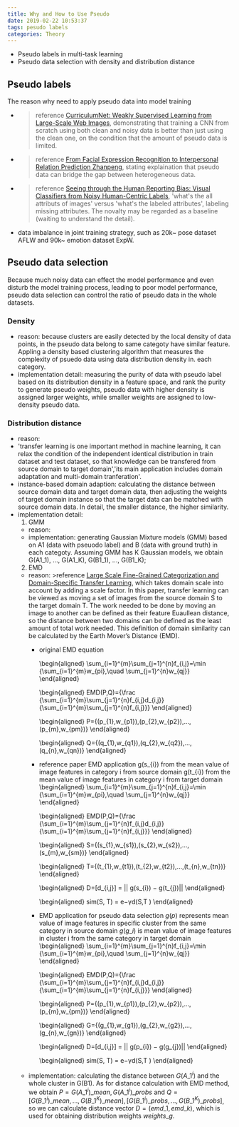 ```yaml
---
title: Why and How to Use Pseudo
date: 2019-02-22 10:53:37
tags: pesudo labels
categories: Theory
---
```



* Pseudo labels in multi-task learning
* Pseudo data selection with density and distribution distance

## Pseudo labels
The reason why need to apply pseudo data into model training 
* >reference [CurriculumNet: Weakly Supervised Learning from Large-Scale Web Images](http://openaccess.thecvf.com/content_ECCV_2018/papers/Sheng_Guo_CurriculumNet_Learning_from_ECCV_2018_paper.pdf), demonstrating that training a CNN from scratch using both clean and noisy data is better than just using the clean one, on the condition that the amount of pseudo data is limited.
* >reference [From Facial Expression Recognition to Interpersonal Relation Prediction Zhanpeng](https://arxiv.org/pdf/1609.06426.pdf), stating explaination that pseudo data can bridge the gap between heterogeneous data.
* >reference [Seeing through the Human Reporting Bias: Visual Classifiers from Noisy Human-Centric Labels](https://www.cv-foundation.org/openaccess/content_cvpr_2016/papers/Misra_Seeing_Through_the_CVPR_2016_paper.pdf), 'what's the all attributs of images' versus 'what's the labeled attributes', labeling missing attributes. The novalty may be regarded as a baseline (waiting to understand the detail).
* data imbalance in joint training strategy, such as 20k~ pose dataset AFLW and 90k~ emotion dataset ExpW.


## Pseudo data selection
Because much noisy data can effect the model performance and even disturb the model training process, leading to poor model performance, pseudo data selection can control the ratio of pseudo data in the whole datasets.

### Density
* reason: because clusters are easily detected by the local density of data points, in the pseudo data belong to same categoty have similar feature. Appling a density based clustering algorithm that measures the complexity of psuedo data using data distribution density in. each category.
* implementation detail: measuring the purity of data with pseudo label based on its distribution density in a feature space, and rank the purity to generate pseudo weights, pseudo data with higher density is assigned larger weights, while smaller weights are assigned to low-density pseudo data.

### Distribution distance
* reason: 
 * 'transfer learning is one important method in machine learning, it can relax the condition of the independent identical distribution in train dataset and test dataset, so that knowledge can be transfered from source domain to target domain','its main application includes domain adaptation and multi-domain tranferation'.
 * instance-based domain adaption: calculating the distance between source domain data and target domain data, then adjusting the weights of target domain instance so that the target data can be matched with source domain data. In detail, the smaller distance, the higher similarity.
* implementation detail: 
   1. GMM
     * reason:
     * implementation: generating Gaussian Mixture models (GMM) based on A1 (data with pseuodo label) and B (data with ground truth) in each categoty. Assuming GMM has K Gaussian models, we obtain G(A1_1), ..., G(A1_K), G(B1_1), ..., G(B1_K); 
   2. EMD
     * reason: >reference [Large Scale Fine-Grained Categorization and Domain-Specific Transfer Learning](http://openaccess.thecvf.com/content_cvpr_2018/papers/Cui_Large_Scale_Fine-Grained_CVPR_2018_paper.pdf),  which takes domain scale into account by adding a scale factor. In this paper, transfer learning can be viewed as moving a set of images from the source domain S to the target domain T. The work needed to be done by moving an image to another can be defined as their feature Euaullean distance, so the distance between two domains can be defined as the least amount of total work needed. This definition of domain similarity can be calculated by the Earth Mover’s Distance (EMD). 
       * original EMD equation

	     \begin{aligned}
		 \sum\_{i=1}^{m}\sum\_{j=1}^{n}f\_{i,j}=\min \{\sum\_{i=1}^{m}w\_{pi},\quad \sum\_{j=1}^{n}w\_{qj}\}
		 \end{aligned}

		 \begin{aligned}
		 EMD(P,Q)={\frac {\sum\_{i=1}^{m}\sum\_{j=1}^{n}f\_{i,j}d\_{i,j}}{\sum\_{i=1}^{m}\sum\_{j=1}^{n}f\_{i,j}}}
	     \end{aligned}

		 \begin{aligned}
		 P=\{(p\_{1},w\_{p1}),(p\_{2},w\_{p2}),...,(p\_{m},w\_{pm})\}
		 \end{aligned}

		 \begin{aligned}
		 Q=\{(q\_{1},w\_{q1}),(q\_{2},w\_{q2}),...,(q\_{n},w\_{qn})\}
		 \end{aligned}

	   * reference paper EMD application
		 g(s_{i}) from the mean value of image features in category i from source domain
		 g(t_{i}) from the mean value of image features in category i from target domain
		 \begin{aligned}
		 \sum\_{i=1}^{m}\sum\_{j=1}^{n}f\_{i,j}=\min \{\sum\_{i=1}^{m}w\_{pi},\quad \sum\_{j=1}^{n}w\_{qj}\}
		 \end{aligned}

		 \begin{aligned}
		 EMD(P,Q)={\frac {\sum\_{i=1}^{m}\sum\_{j=1}^{n}f\_{i,j}d\_{i,j}}{\sum\_{i=1}^{m}\sum\_{j=1}^{n}f\_{i,j}}}
	     \end{aligned}

		 \begin{aligned}
		 S=\{(s\_{1},w\_{s1}),(s\_{2},w\_{s2}),...,(s\_{m},w\_{sm})\}
		 \end{aligned}

		 \begin{aligned}
		 T=\{(t\_{1},w\_{t1}),(t\_{2},w\_{t2}),...,(t\_{n},w\_{tn})\}
		 \end{aligned}

		 \begin{aligned}
		 D=[d\_{i,j}] = || g(s\_{i}) − g(t\_{j})|| 
		 \end{aligned}

		 \begin{aligned}
		 sim(S, T) = e−γd(S,T )
		 \end{aligned}

	   * EMD application for pseudo data selection
	   	 $g(p)$ represents mean value of image features in specific cluster from the same category in source domain
	   	 $g(g\_{i})$ is mean value of image features in cluster i from the same category in target domain
	     \begin{aligned}
		 \sum\_{i=1}^{m}\sum\_{j=1}^{n}f\_{i,j}=\min \{\sum\_{i=1}^{m}w\_{pi},\quad \sum\_{j=1}^{n}w\_{qj}\}
		 \end{aligned}

		 \begin{aligned}
		 EMD(P,Q)={\frac {\sum\_{i=1}^{m}\sum\_{j=1}^{n}f\_{i,j}d\_{i,j}}{\sum\_{i=1}^{m}\sum\_{j=1}^{n}f\_{i,j}}}
	     \end{aligned}

		 \begin{aligned}
		 P=\{(p\_{1},w\_{p1}),(p\_{2},w\_{p2}),...,(p\_{m},w\_{pm})\}
		 \end{aligned}

		 \begin{aligned}
		 G=\{(g\_{1},w\_{g1}),(g\_{2},w\_{g2}),...,(g\_{n},w\_{gn})\}
		 \end{aligned}

		 \begin{aligned}
		 D=[d\_{i,j}] = || g(p\_{i}) − g(g\_{j})|| 
		 \end{aligned}

		 \begin{aligned}
		 sim(S, T) = e−γd(S,T )
		 \end{aligned}
     * implementation: calculating the distance between $G(A\_1^i)$ and the whole cluster in G(B1). As for distance calculation with EMD method, we obtain $P={G(A\_1^i)\_{mean},G(A\_1^i)\_{probs}}$ and $Q={[G(B\_1^i)\_{mean}, ..., G(B\_1^K)\_{mean}],[G(B\_1^i)\_{probs}, ..., G(B\_1^K)\_{probs}]}$, so we can calculate distance vector $D=(emd\_1,emd\_k)$, which is used for obtaining distribution weights $weights\_g$.
